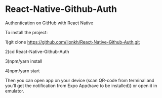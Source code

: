 # React-Native-Github-Auth
Authentication on GitHub with React Native

To install the project:

1)git clone https://github.com/lionkh/React-Native-Github-Auth.git

2)cd React-Native-Github-Auth

3)npm/yarn install

4)npm/yarn start

Then you can open app on your device (scan QR-code from terminal
and you'll get the notification from Expo App(have to be installed))
or open it in emulator.

